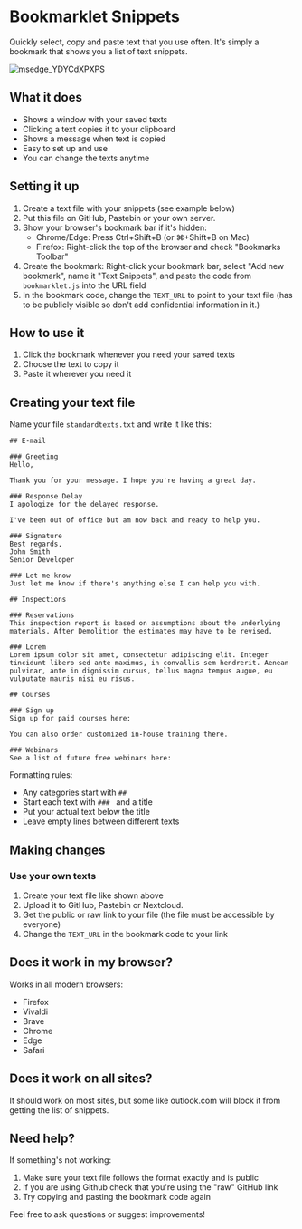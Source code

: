 # Bookmarklet Snippets

Quickly select, copy and paste text that you use often. It's simply a bookmark that shows you a list of text snippets.

![msedge_YDYCdXPXPS](https://github.com/user-attachments/assets/c4a538eb-c743-40e2-b767-df5e28f6b42a)


## What it does

- Shows a window with your saved texts
- Clicking a text copies it to your clipboard
- Shows a message when text is copied
- Easy to set up and use
- You can change the texts anytime

## Setting it up

1. Create a text file with your snippets (see example below)
2. Put this file on GitHub, Pastebin or your own server.
3. Show your browser's bookmark bar if it's hidden:
   - Chrome/Edge: Press Ctrl+Shift+B (or ⌘+Shift+B on Mac)
   - Firefox: Right-click the top of the browser and check "Bookmarks Toolbar"
4. Create the bookmark:
  Right-click your bookmark bar, select "Add new bookmark", name it "Text Snippets", and paste the code from `bookmarklet.js` into the URL field
5. In the bookmark code, change the `TEXT_URL` to point to your text file (has to be publicly visible so don't add confidential information in it.)

## How to use it

1. Click the bookmark whenever you need your saved texts
2. Choose the text to copy it
3. Paste it wherever you need it

## Creating your text file

Name your file `standardtexts.txt` and write it like this:

```
## E-mail 

### Greeting
Hello,

Thank you for your message. I hope you're having a great day.

### Response Delay
I apologize for the delayed response.

I've been out of office but am now back and ready to help you.

### Signature
Best regards,
John Smith
Senior Developer

### Let me know
Just let me know if there's anything else I can help you with.

## Inspections

### Reservations
This inspection report is based on assumptions about the underlying materials. After Demolition the estimates may have to be revised.

### Lorem
Lorem ipsum dolor sit amet, consectetur adipiscing elit. Integer tincidunt libero sed ante maximus, in convallis sem hendrerit. Aenean pulvinar, ante in dignissim cursus, tellus magna tempus augue, eu vulputate mauris nisi eu risus. 

## Courses

### Sign up
Sign up for paid courses here:

You can also order customized in-house training there.

### Webinars
See a list of future free webinars here:

```

Formatting rules:
- Any categories start with `##`
- Start each text with `### ` and a title
- Put your actual text below the title
- Leave empty lines between different texts

## Making changes

### Use your own texts
1. Create your text file like shown above
2. Upload it to GitHub, Pastebin or Nextcloud.
3. Get the public or raw link to your file (the file must be accessible by everyone)
4. Change the `TEXT_URL` in the bookmark code to your link

## Does it work in my browser?

Works in all modern browsers:
- Firefox
- Vivaldi
- Brave
- Chrome
- Edge
- Safari

## Does it work on all sites?

It should work on most sites, but some like outlook.com will block it from getting the list of snippets.

## Need help?

If something's not working:
1. Make sure your text file follows the format exactly and is public
2. If you are using Github check that you're using the "raw" GitHub link
3. Try copying and pasting the bookmark code again

Feel free to ask questions or suggest improvements!
